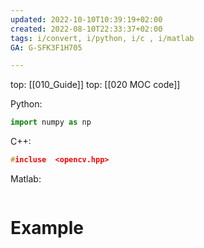 ```yaml
---
updated: 2022-10-10T10:39:19+02:00
created: 2022-08-10T22:33:37+02:00
tags: i/convert, i/python, i/c , i/matlab
GA: G-SFK3F1H705

---
```

top: [[010_Guide]]
top: [[020 MOC code]]



Python:
```py
import numpy as np


```

C++:
```cpp
#incluse  <opencv.hpp>

```

Matlab:
```matlab


```


# Example 
```cpp


```